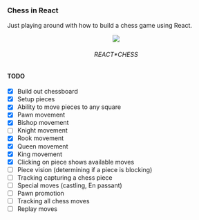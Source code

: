 ### Chess in React

Just playing around with how to build a chess game using React.

<div align="center">
  <img src="https://emojipedia-us.s3.dualstack.us-west-1.amazonaws.com/thumbs/120/samsung/320/black-chess-knight_265e.png" />
  <br/><h6>REACT*CHESS</h6>
</div>

#### TODO

- [x] Build out chessboard
- [x] Setup pieces
- [x] Ability to move pieces to any square
- [x] Pawn movement
- [x] Bishop movement
- [ ] Knight movement
- [x] Rook movement
- [x] Queen movement
- [x] King movement
- [x] Clicking on piece shows available moves
- [ ] Piece vision (determining if a piece is blocking)
- [ ] Tracking capturing a chess piece
- [ ] Special moves (castling, En passant)
- [ ] Pawn promotion
- [ ] Tracking all chess moves
- [ ] Replay moves
